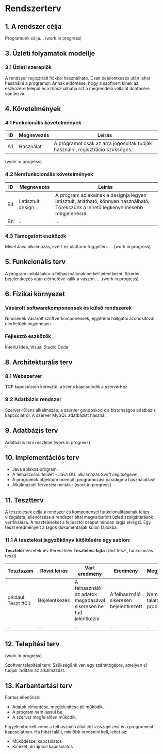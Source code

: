 # Rendszerterv
## 1. A rendszer célja

Programunk célja... (work in progress)

## 3. Üzleti folyamatok modellje

### 3.1 Üzleti szereplők

A rendszer regisztrált fiókkal használható. Csak bejelentkezés után lehet használni a programot.
Annak eldöntése, hogy a szoftvert kinek az eszközére települ és ki használhatja
azt a megrendelő vállalat döntésére van bízva.

## 4. Követelmények

### 4.1 Funkcionális követelmények

| ID | Megnevezés | Leírás |
| --- | --- | --- |
| A1 | Használat | A programot csak az arra jogosultak tudják használni, regisztráció szükséges. |
(work in progress)

### 4.2 Nemfunkcionális követelmények

| ID | Megnevezés | Leírás |
| --- | --- | --- |
| B1 | Letisztult design | A program ablakainak a designja legyen letisztult, átlátható, könnyen használható. Törekszünk a lehető legkényelmesebb megjelenésre.
| Bn | ... | ...

### 4.3 Támogatott eszközök
Mivel Java alkalmazás, ezért ez platform független.
... (work in progress)

## 5. Funkcionális terv
A program indulásakor a felhasználónak be kell jelentkezni. Sikeres bejelentkezés után előrhetővé válik a vászon.
... (work in progress)

## 6. Fizikai környezet

### Vásárolt softwarekomponensek és külső rendszerek
Nincsenek vásárolt szoftverkomponensek, egyetemi hallgatói azonosítóval elérhetőek ingyenesen.

### Fejlesztő eszközök
IntelliJ Idea, Visual Studio Code

## 8. Architekturális terv

### 8.1 Webszerver
TCP kapcsolaton keresztül a kliens kapcsolódik a szerverhez.

### 8.2 Adatbázis rendszer
Szerver-Kliens alkalmazás, a szerver gondoskodik a biztonságos adatbázis kapcsolatról.
A szerver MySQL adatbázist használ.

## 9. Adatbázis terv

Adatbázis terv részletei (work in progress)

## 10. Implementációs terv

 * Java ablakos program.
 * A felhasználói felület - Java GUI alkalmazás Swift segítségével.
 * A programok objektum orientált programozási paradigma használatával.
 * Alkalmazott Tervezési minták : (work in progress)

## 11. Tesztterv

A tesztelések célja a rendszer és komponensei funkcionalitásának teljes vizsgálata,
ellenőrzése a rendszer által megvalósított üzleti szolgáltatások verifikálása.
A teszteléseket a fejlesztői csapat minden tagja elvégzi.
Egy teszt eredményeit a tagok dokumentálják külön fájlokba.

### 11.1 A tesztelési jegyzőkönyv kitöltésére egy sablon:

**Tesztelő:** Vezetéknév Keresztnév
**Tesztelési fajta** (Unit teszt, funkcionális teszt)

Tesztszám | Rövid leírás | Várt eredmény | Eredmény | Megjegyzés
----------|--------------|---------------|----------|-----------
például. Teszt #01 | Bejelentkezés | A felhasználó az adatok megadásával sikeresen be tud jelentkezni | A felhasználó sikeresen bejelentkezett | Nem találtam problémát.
... | ... | ... | ... | ...

## 12. Telepítési terv

(work in progress)

Szoftver telepítési terv: Szükségünk van egy számítógépre, amelyen el tudjuk indítani az alkalmazást. 

## 13. Karbantartási terv

Fontos ellenőrizni:
*	Adatok elmentése, megjelenítése jól működik.
*	A program nem lassul be.
*	A szerver megfelelően működik.

Figyelembe kell venni a felhasználó által jött visszajelzést is a programmal kapcsolatban.
Ha hibát talált, mielőbb orvosolni kell, lehet az:
*	Működéssel kapcsolatos
*	Kinézet, dizájnnal kapcsolatos
